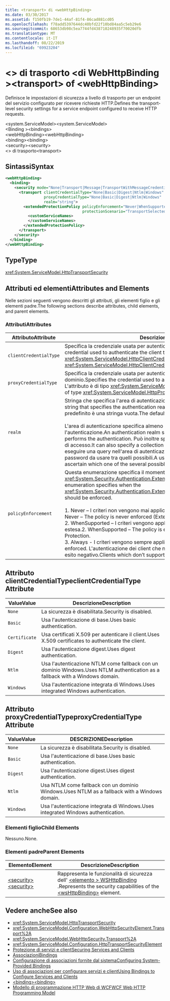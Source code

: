```yaml
---
title: <transport> di <webHttpBinding>
ms.date: 03/30/2017
ms.assetid: f150fb19-7de1-44af-81f4-86cad881cd05
ms.openlocfilehash: f78add5397644dc40bfd22f10bd84aa5c5eb29e6
ms.sourcegitcommit: 68653db98c5ea7744fd438710248935f70020dfb
ms.translationtype: MT
ms.contentlocale: it-IT
ms.lasthandoff: 08/22/2019
ms.locfileid: "69923204"
---
```

# <a name="transport-of-webhttpbinding"></a><span data-ttu-id="593bc-102">\<> di trasporto \<di WebHttpBinding ></span><span class="sxs-lookup"><span data-stu-id="593bc-102">\<transport> of \<webHttpBinding></span></span>
<span data-ttu-id="593bc-103">Definisce le impostazioni di sicurezza a livello di trasporto per un endpoint del servizio configurato per ricevere richieste HTTP.</span><span class="sxs-lookup"><span data-stu-id="593bc-103">Defines the transport-level security settings for a service endpoint configured to receive HTTP requests.</span></span>  
  
 <span data-ttu-id="593bc-104">\<system.ServiceModel></span><span class="sxs-lookup"><span data-stu-id="593bc-104">\<system.ServiceModel></span></span>  
<span data-ttu-id="593bc-105">\<Binding ></span><span class="sxs-lookup"><span data-stu-id="593bc-105">\<bindings></span></span>  
<span data-ttu-id="593bc-106">\<webHttpBinding></span><span class="sxs-lookup"><span data-stu-id="593bc-106">\<webHttpBinding></span></span>  
<span data-ttu-id="593bc-107">\<binding></span><span class="sxs-lookup"><span data-stu-id="593bc-107">\<binding></span></span>  
<span data-ttu-id="593bc-108">\<security></span><span class="sxs-lookup"><span data-stu-id="593bc-108">\<security></span></span>  
<span data-ttu-id="593bc-109">\<> di trasporto</span><span class="sxs-lookup"><span data-stu-id="593bc-109">\<transport></span></span>  
  
## <a name="syntax"></a><span data-ttu-id="593bc-110">Sintassi</span><span class="sxs-lookup"><span data-stu-id="593bc-110">Syntax</span></span>  
  
```xml  
<webHttpBinding>
  <binding>
    <security mode="None|Transport|Message|TransportWithMessageCredential|TransportCredentialOnly">
      <transport clientCredentialType="None|Basic|Digest|Ntlm|Windows"
                 proxyCredentialType="None|Basic|Digest|Ntlm|Windows"
                 realm="string">
        <extendedProtectionPolicy policyEnforcement="Never|WhenSupported|Always"
                                  protectionScenario="TransportSelected|TrustedProxy">
          <customServiceNames>
          </customServiceNames>
        </extendedProtectionPolicy>
      </transport>
    </security>
  </binding>
</webHttpBinding>
```  
  
## <a name="type"></a><span data-ttu-id="593bc-111">Type</span><span class="sxs-lookup"><span data-stu-id="593bc-111">Type</span></span>  
 <xref:System.ServiceModel.HttpTransportSecurity>  
  
## <a name="attributes-and-elements"></a><span data-ttu-id="593bc-112">Attributi ed elementi</span><span class="sxs-lookup"><span data-stu-id="593bc-112">Attributes and Elements</span></span>  
 <span data-ttu-id="593bc-113">Nelle sezioni seguenti vengono descritti gli attributi, gli elementi figlio e gli elementi padre.</span><span class="sxs-lookup"><span data-stu-id="593bc-113">The following sections describe attributes, child elements, and parent elements.</span></span>  
  
### <a name="attributes"></a><span data-ttu-id="593bc-114">Attributi</span><span class="sxs-lookup"><span data-stu-id="593bc-114">Attributes</span></span>  
  
|<span data-ttu-id="593bc-115">Attributo</span><span class="sxs-lookup"><span data-stu-id="593bc-115">Attribute</span></span>|<span data-ttu-id="593bc-116">Descrizione</span><span class="sxs-lookup"><span data-stu-id="593bc-116">Description</span></span>|  
|---------------|-----------------|  
|`clientCredentialType`|<span data-ttu-id="593bc-117">Specifica la credenziale usata per autenticare il client presso il servizio.</span><span class="sxs-lookup"><span data-stu-id="593bc-117">Specifies the credential used to authenticate the client to the service.</span></span> <span data-ttu-id="593bc-118">L'attributo è di tipo <xref:System.ServiceModel.HttpClientCredentialType>.</span><span class="sxs-lookup"><span data-stu-id="593bc-118">This attribute is of type <xref:System.ServiceModel.HttpClientCredentialType>.</span></span>|  
|`proxyCredentialType`|<span data-ttu-id="593bc-119">Specifica la credenziale usata per autenticare il client presso un proxy di dominio.</span><span class="sxs-lookup"><span data-stu-id="593bc-119">Specifies the credential used to authenticate the client to a domain proxy.</span></span> <span data-ttu-id="593bc-120">L'attributo è di tipo <xref:System.ServiceModel.HttpProxyCredentialType>.</span><span class="sxs-lookup"><span data-stu-id="593bc-120">This attribute is of type <xref:System.ServiceModel.HttpProxyCredentialType>.</span></span>|  
|`realm`|<span data-ttu-id="593bc-121">Stringa che specifica l'area di autenticazione per l'autenticazione di base o digest.</span><span class="sxs-lookup"><span data-stu-id="593bc-121">A string that specifies the authentication realm for digest or basic authentication.</span></span> <span data-ttu-id="593bc-122">Il valore predefinito è una stringa vuota.</span><span class="sxs-lookup"><span data-stu-id="593bc-122">The default is an empty string.</span></span><br /><br /> <span data-ttu-id="593bc-123">L'area di autenticazione specifica almeno il nome dell'host che esegue l'autenticazione.</span><span class="sxs-lookup"><span data-stu-id="593bc-123">An authentication realm specifies at least the name of the host that performs the authentication.</span></span> <span data-ttu-id="593bc-124">Può inoltre specificare una raccolta di utenti aventi diritto di accesso.</span><span class="sxs-lookup"><span data-stu-id="593bc-124">It can also specify a collection of users that has access.</span></span> <span data-ttu-id="593bc-125">Un utente può eseguire una query nell'area di autenticazione per verificare i nomi utente e le password da usare tra quelli possibili.</span><span class="sxs-lookup"><span data-stu-id="593bc-125">A user can query the authentication realm to ascertain which one of the several possible usernames and passwords can be used.</span></span>|  
|`policyEnforcement`|<span data-ttu-id="593bc-126">Questa enumerazione specifica il momento in cui deve essere applicato l'oggetto <xref:System.Security.Authentication.ExtendedProtection.ExtendedProtectionPolicy>.</span><span class="sxs-lookup"><span data-stu-id="593bc-126">This enumeration specifies when the <xref:System.Security.Authentication.ExtendedProtection.ExtendedProtectionPolicy> should be enforced.</span></span><br /><br /> <span data-ttu-id="593bc-127">1.  Never – I criteri non vengono mai applicati e la protezione estesa è disabilitata.</span><span class="sxs-lookup"><span data-stu-id="593bc-127">1.  Never – The policy is never enforced (Extended Protection is disabled).</span></span><br /><span data-ttu-id="593bc-128">2.  WhenSupported – I criteri vengono applicati solo se il client supporta la protezione estesa.</span><span class="sxs-lookup"><span data-stu-id="593bc-128">2.  WhenSupported – The policy is enforced only if the client supports Extended Protection.</span></span><br /><span data-ttu-id="593bc-129">3.  Always - I criteri vengono sempre applicati.</span><span class="sxs-lookup"><span data-stu-id="593bc-129">3.  Always – The policy is always enforced.</span></span> <span data-ttu-id="593bc-130">L'autenticazione dei client che non supportano la protezione estesa avrà esito negativo.</span><span class="sxs-lookup"><span data-stu-id="593bc-130">Clients which don’t support Extended Protection will fail to authenticate.</span></span>|  
  
## <a name="clientcredentialtype-attribute"></a><span data-ttu-id="593bc-131">Attributo clientCredentialType</span><span class="sxs-lookup"><span data-stu-id="593bc-131">clientCredentialType Attribute</span></span>  
  
|<span data-ttu-id="593bc-132">Value</span><span class="sxs-lookup"><span data-stu-id="593bc-132">Value</span></span>|<span data-ttu-id="593bc-133">Descrizione</span><span class="sxs-lookup"><span data-stu-id="593bc-133">Description</span></span>|  
|-----------|-----------------|  
|`None`|<span data-ttu-id="593bc-134">La sicurezza è disabilitata.</span><span class="sxs-lookup"><span data-stu-id="593bc-134">Security is disabled.</span></span>|  
|`Basic`|<span data-ttu-id="593bc-135">Usa l'autenticazione di base.</span><span class="sxs-lookup"><span data-stu-id="593bc-135">Uses basic authentication.</span></span>|  
|`Certificate`|<span data-ttu-id="593bc-136">Usa certificati X.509 per autenticare il client.</span><span class="sxs-lookup"><span data-stu-id="593bc-136">Uses X.509 certificates to authenticate the client.</span></span>|  
|`Digest`|<span data-ttu-id="593bc-137">Usa l'autenticazione digest.</span><span class="sxs-lookup"><span data-stu-id="593bc-137">Uses digest authentication.</span></span>|  
|`Ntlm`|<span data-ttu-id="593bc-138">Usa l'autenticazione NTLM come fallback con un dominio Windows.</span><span class="sxs-lookup"><span data-stu-id="593bc-138">Uses NTLM authentication as a fallback with a Windows domain.</span></span>|  
|`Windows`|<span data-ttu-id="593bc-139">Usa l'autenticazione integrata di Windows.</span><span class="sxs-lookup"><span data-stu-id="593bc-139">Uses integrated Windows authentication.</span></span>|  
  
## <a name="proxycredentialtype-attribute"></a><span data-ttu-id="593bc-140">Attributo proxyCredentialType</span><span class="sxs-lookup"><span data-stu-id="593bc-140">proxyCredentialType Attribute</span></span>  
  
|<span data-ttu-id="593bc-141">Value</span><span class="sxs-lookup"><span data-stu-id="593bc-141">Value</span></span>|<span data-ttu-id="593bc-142">DESCRIZIONE</span><span class="sxs-lookup"><span data-stu-id="593bc-142">Description</span></span>|  
|-----------|-----------------|  
|`None`|<span data-ttu-id="593bc-143">La sicurezza è disabilitata.</span><span class="sxs-lookup"><span data-stu-id="593bc-143">Security is disabled.</span></span>|  
|`Basic`|<span data-ttu-id="593bc-144">Usa l'autenticazione di base.</span><span class="sxs-lookup"><span data-stu-id="593bc-144">Uses basic authentication.</span></span>|  
|`Digest`|<span data-ttu-id="593bc-145">Usa l'autenticazione digest.</span><span class="sxs-lookup"><span data-stu-id="593bc-145">Uses digest authentication.</span></span>|  
|`Ntlm`|<span data-ttu-id="593bc-146">Usa NTLM come fallback con un dominio Windows.</span><span class="sxs-lookup"><span data-stu-id="593bc-146">Uses NTLM as a fallback with a Windows domain.</span></span>|  
|`Windows`|<span data-ttu-id="593bc-147">Usa l'autenticazione integrata di Windows.</span><span class="sxs-lookup"><span data-stu-id="593bc-147">Uses integrated Windows authentication.</span></span>|  
  
### <a name="child-elements"></a><span data-ttu-id="593bc-148">Elementi figlio</span><span class="sxs-lookup"><span data-stu-id="593bc-148">Child Elements</span></span>  
 <span data-ttu-id="593bc-149">Nessuno.</span><span class="sxs-lookup"><span data-stu-id="593bc-149">None.</span></span>  
  
### <a name="parent-elements"></a><span data-ttu-id="593bc-150">Elementi padre</span><span class="sxs-lookup"><span data-stu-id="593bc-150">Parent Elements</span></span>  
  
|<span data-ttu-id="593bc-151">Elemento</span><span class="sxs-lookup"><span data-stu-id="593bc-151">Element</span></span>|<span data-ttu-id="593bc-152">Descrizione</span><span class="sxs-lookup"><span data-stu-id="593bc-152">Description</span></span>|  
|-------------|-----------------|  
|[<span data-ttu-id="593bc-153">\<security></span><span class="sxs-lookup"><span data-stu-id="593bc-153">\<security></span></span>](security-of-webhttpbinding.md)|<span data-ttu-id="593bc-154">Rappresenta le funzionalità di sicurezza dell' [ \<elemento > WSHttpBinding](wshttpbinding.md) .</span><span class="sxs-lookup"><span data-stu-id="593bc-154">Represents the security capabilities of the [\<wsHttpBinding>](wshttpbinding.md) element.</span></span>|  
  
## <a name="see-also"></a><span data-ttu-id="593bc-155">Vedere anche</span><span class="sxs-lookup"><span data-stu-id="593bc-155">See also</span></span>

- <xref:System.ServiceModel.HttpTransportSecurity>
- <xref:System.ServiceModel.Configuration.WebHttpSecurityElement.Transport%2A>
- <xref:System.ServiceModel.WebHttpSecurity.Transport%2A>
- <xref:System.ServiceModel.Configuration.HttpTransportSecurityElement>
- [<span data-ttu-id="593bc-156">Protezione di servizi e client</span><span class="sxs-lookup"><span data-stu-id="593bc-156">Securing Services and Clients</span></span>](../../../wcf/feature-details/securing-services-and-clients.md)
- [<span data-ttu-id="593bc-157">Associazioni</span><span class="sxs-lookup"><span data-stu-id="593bc-157">Bindings</span></span>](../../../wcf/bindings.md)
- [<span data-ttu-id="593bc-158">Configurazione di associazioni fornite dal sistema</span><span class="sxs-lookup"><span data-stu-id="593bc-158">Configuring System-Provided Bindings</span></span>](../../../wcf/feature-details/configuring-system-provided-bindings.md)
- [<span data-ttu-id="593bc-159">Uso di associazioni per configurare servizi e client</span><span class="sxs-lookup"><span data-stu-id="593bc-159">Using Bindings to Configure Services and Clients</span></span>](../../../wcf/using-bindings-to-configure-services-and-clients.md)
- [<span data-ttu-id="593bc-160">\<binding></span><span class="sxs-lookup"><span data-stu-id="593bc-160">\<binding></span></span>](../../../misc/binding.md)
- [<span data-ttu-id="593bc-161">Modello di programmazione HTTP Web di WCF</span><span class="sxs-lookup"><span data-stu-id="593bc-161">WCF Web HTTP Programming Model</span></span>](../../../wcf/feature-details/wcf-web-http-programming-model.md)
